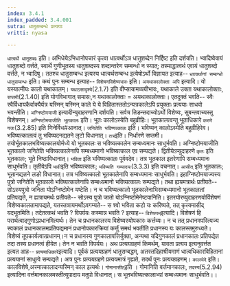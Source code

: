 ```yaml
---
index: 3.4.1
index_padded: 3.4.001
sutra: धातुसम्बन्धे प्रत्ययाः
vritti: nyasa

---
```

`धात्वर्थे धातुशब्दः` इति। अभिधेयेऽभिधानोपचारं कृत्वा धात्वर्थोऽत्र धातुशब्देन निर्द्दिष्ट इति दर्शयति। भ्वादिष्वेवायं धातुशब्दो वर्त्तते, स्वार्थे गुणीभूतस्य धातुशब्दस्य शब्दान्तरेण सम्बन्धो न स्यात्; तस्माद्धात्वर्थ एवायं धातुशब्दो वर्त्तते, न भ्वादिषु। ततश्च धातुसम्बन्ध इत्यस्य धात्वर्थसम्बन्ध इत्येषोऽर्थो विज्ञायत इत्याह-- `धात्वर्थानां सम्बन्धो धातुसम्बन्धः` इति। कथं पुनः सम्बन्ध इत्याह-- `विशेषणविशेष्यभावः` इति। `अयथाकालोक्ता अपि` इत्यादि। यो यस्यात्मीयः कालो यथाकालम्। `यथाऽसादृश्ये`(2.1.7) इति वीप्सायामव्ययीभावः, यथाकाले उक्ता यथाकालोक्ताः, `सप्तमी`(2.1.40) इति योगविभागात् समासः,न यथाकालोक्ताः = अयथाकालोक्ताः। एतदुक्तं भवति-- स्वैः स्वैर्विधायकैर्वाक्यैर्यत्र यस्मिन् यस्मिन् काले ये ये विहितास्ततोऽन्यत्रकालेऽपि प्रयुक्ताः प्रत्ययाः साधवो भवन्तीति। `अग्निष्टोमयाजी` इत्यादीन्युदाहरणानि दर्शयति। सर्वत्र तिङन्तदाच्योऽर्थो विशेष्यः, सुबन्तवाच्यस्तु विशेषणम्। `अग्निष्टोमयाजीति भूतकालः` इति। भूतः कालोऽस्येति बहुव्रीहिः। भूतकालत्वन्तु भूताधिकारे `करणे यजः`(3.2.85) इति णिनेर्विध#आनात्। `जनितेति भविष्यत्कालः` इति। भविष्यन् कालोऽस्येति बहुव्रीहिरेव। भविष्यत्कालत्वं तु भविष्यदनद्यतने लृटो विधानात्। `तत्र`इति। निर्धारणे सप्तमी। तयोर्भूतकालभविष्यत्कालयोर्मध्ये यो भूतकालः स भविष्यत्कालेन सम्बध्यमानः साधुर्भवति। अग्निष्टोमयाजीति भूतकालो जनितेति भविष्यत्कालेनापि सम्बध्यमानो भविष्यत्काल एव सम्पद्यते। द्वितीयेऽप्युदाहरणे `कृतः` इति भूतकालः; भूते निष्ठाविधानात्। `भविता` इति भविष्यत्कालः पूर्ववदेव। तत्र भूतकाल इतरेणापि सम्बध्यमानः साधुर्भवति। तृतीयेऽपि `भावी`इति भविष्यत्कालः; `भविष्यति गम्यादयः`(3.3.3) इति वचनात्। `आसीत्` इति भूतकालः; भूतानद्यतने लङो विधानात्। तत्र भविष्यत्कालो भूतकालेनापि सम्बध्यमानः साधुर्भवति।
इहाग्निष्टोमयाज्यस्य पुत्रो जनितेति भूतकालो भविष्यत्कालेनापि सम्बध्यमानो भविष्यत्कालः सम्पद्यते। तथा ह्ययमत्रार्थः प्रतीयते-- सोऽस्यपुत्रो जनिता योऽग्निष्टोमेन यष्टेति। न च भविष्यत्कालो भूतकालेनाभिसम्बध्यमानो भूतकालतां प्रतिपद्यते, न ह्यत्रायमर्थः प्रतीयते-- सोऽस्य पुत्रो जातो योऽग्निष्टोमेनेष्टवानिति। इतरयोरप्युदाहरणयोर्विशेषणं विशेष्यकालतामापद्यते, यतस्तत्रायमर्थोऽवगम्यते-- स श्वो भविता कटो यः करिष्यते, तत् कृत्यमासीद् यदभूतमिति। तदेतत्कथं भवति ? विपर्ययः कस्मान्न भवति ? इत्याह-- `विशेषणम्`इत्यादि। विशेषणं हि परार्थत्वाद्गुणोऽप्रधानमित्यर्थः। तेन च प्रधानकालस्य विशेष्यस्योपकारः कर्त्तव्यः। न च तत् प्रधानमपरित्यज्य स्वकालं प्रधानकालमप्रतिपद्यमानं प्रधानोपकारक्रियां कर्त्तुं समर्थ भवतीति प्रधानस्य यः कालस्तमुरुध्यते। विशेष्यं तूपकार्यत्वात्प्रधानम्।न च प्रधानस्य गुणकालापत्तिर्युक्ता, अन्यथा यदिगुणकालं प्रधानकालः प्रतिपद्येत तदा तस्य प्रधानत्वं हीयेत। तेन न भवति विपर्ययः।
अथ प्रत्ययग्रहणं किमर्थम्, यावता प्रत्यय इत्यनुवर्त्तत इत्यत आह-- `प्रत्ययाधिकारे`इत्यादि। पूर्वकं प्रत्ययग्रहणं धातुसम्बद्धम्, अतस्तदिहाश्रीयमाणं धात्वधिकारविहितानां प्रत्ययानां साधुत्वे सम्पद्यते। अत्र पुनः प्रत्ययग्रहणे प्रत्ययमात्रं गृह्यते, तदर्थं पुनः प्रत्ययग्रहणम्। `कालभेदे` इति। कालविशेषे,अस्मात्कालादन्यस्मिन् काल इत्यर्थः। `गोमानासीत्`इति । गोमानिति वर्त्तमानकालः, `तदस्य`(5.2.94) इत्यादिना वर्त्तमानकालमस्तीत्युपादाय मतुपो विधानात्। स भूतभविष्यत्कालाभ्यां सम्बध्यमानः साधुर्भवति।।